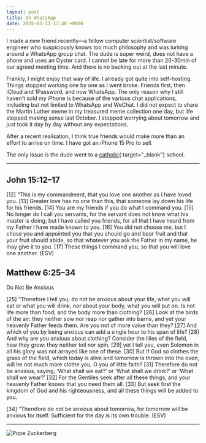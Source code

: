 ```yaml
---
layout: post
title: On WhatsApp
date: 2025-03-13 13:40 +0000
---
```


I made a new friend recently—a fellow computer scientist/software engineer who suspiciously knows too much philosophy and was lurking around a WhatsApp group chat. The dude is super weird, does not have a phone and uses an Oyster card. I cannot be late for more than 20-30min of our agreed meeting time. And there is no backing out at the last minute.

Frankly, I might enjoy that way of life. I already got quite into self-hosting. Things stopped working one by one as I went broke. Friends first, then iCloud and 1Password, and now WhatsApp. The only reason why I still haven't sold my iPhone is because of the various chat applications, including but not limited to WhatsApp and WeChat. I did not expect to share the Martin Luther meme in my treasured meme collection one day, but life stopped making sense last October. I stopped worrying about tomorrow and just took it day by day without any expectations.

After a recent realisation, I think true friends would make more than an effort to arrive on time. I have got an iPhone 15 Pro to sell.

The only issue is the dude went to a [catholic](../reasoning-behind-going-rome-fig-tree/){:target="_blank"} school.

---

## John 15:12–17

[12] “This is my commandment, that you love one another as I have loved you. [13] Greater love has no one than this, that someone lay down his life for his friends. [14] You are my friends if you do what I command you. [15] No longer do I call you servants, for the servant does not know what his master is doing; but I have called you friends, for all that I have heard from my Father I have made known to you. [16] You did not choose me, but I chose you and appointed you that you should go and bear fruit and that your fruit should abide, so that whatever you ask the Father in my name, he may give it to you. [17] These things I command you, so that you will love one another. (ESV)

## Matthew 6:25–34

Do Not Be Anxious

[25] “Therefore I tell you, do not be anxious about your life, what you will eat or what you will drink, nor about your body, what you will put on. Is not life more than food, and the body more than clothing? [26] Look at the birds of the air: they neither sow nor reap nor gather into barns, and yet your heavenly Father feeds them. Are you not of more value than they? [27] And which of you by being anxious can add a single hour to his span of life? [28] And why are you anxious about clothing? Consider the lilies of the field, how they grow: they neither toil nor spin, [29] yet I tell you, even Solomon in all his glory was not arrayed like one of these. [30] But if God so clothes the grass of the field, which today is alive and tomorrow is thrown into the oven, will he not much more clothe you, O you of little faith? [31] Therefore do not be anxious, saying, ‘What shall we eat?’ or ‘What shall we drink?’ or ‘What shall we wear?’ [32] For the Gentiles seek after all these things, and your heavenly Father knows that you need them all. [33] But seek first the kingdom of God and his righteousness, and all these things will be added to you.

[34] “Therefore do not be anxious about tomorrow, for tomorrow will be anxious for itself. Sufficient for the day is its own trouble. (ESV)

---

![Pope Zuckerberg](/6p04RpxvPVzQvemVnd.jpg)
